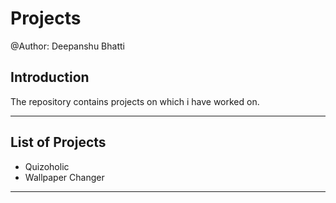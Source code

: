 # Projects

@Author: Deepanshu Bhatti

## Introduction

The repository contains projects on which i have worked on.

---

## List of Projects

* Quizoholic
* Wallpaper Changer

---